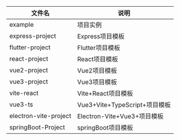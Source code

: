 | 文件名                   | 说明                        |
|-----------------------|---------------------------|
| example               | 项目实例                      |
| express-project       | Express项目模板               |
| flutter-project       | Flutter项目模板               |
| react-project         | React项目模板                 |
| vue2-project          | Vue2项目模板                  |
| vue3-project          | Vue3项目模板                  |
| vite-react            | Vite+React项目模板            |
| vue3-ts               | Vue3+Vite+TypeScript+项目模板 |
| electron-vite-project | Electron-Vite+Vue3+项目模板   |
| springBoot-Project    | springBoot项目模板            |
